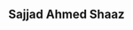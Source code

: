 <!--# Hi there 👋-->
## Sajjad Ahmed Shaaz

<!--**sajjad006/sajjad006** is a ✨ _special_ ✨ repository because its `README.md` (this file) appears on your GitHub profile.

- 🔭 I’m currently working on [cheatcode.tech](cheatcode.tech), an interactive coding learning platform for school going students.
- 🌱 I’m currently learning advanced backend development
- 👯 I’m looking to collaborate on [cheatcode.tech](cheatcode.tech)
<!--- 🤔 I’m looking for help with ...-->
<!--- 💬 Ask me about any 
- 📫 How to reach me: [Email mailsajjad006@gmail.com](mailto://mailsajjad006@gmail.com)
<!--- 😄 Pronouns: ...
- ⚡ Fun fact: ...-->


<!--<img src="https://github-readme-stats.vercel.app/api?username=sajjad006&custom_title=Sajjad%20Ahmed&show_icons=true&count_private=true&theme=default&include_all_commits=true" />-->

